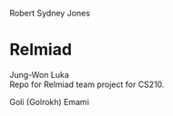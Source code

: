 Robert
Sydney Jones
# Relmiad
Jung-Won
Luka  
Repo for Relmiad team project for CS210. 

Goli (Golrokh) Emami 
